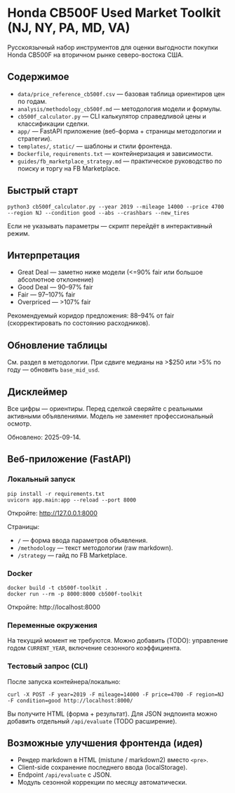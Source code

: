 # Honda CB500F Used Market Toolkit (NJ, NY, PA, MD, VA)

Русскоязычный набор инструментов для оценки выгодности покупки Honda CB500F на вторичном рынке северо-востока США.

## Содержимое
* `data/price_reference_cb500f.csv` — базовая таблица ориентиров цен по годам.
* `analysis/methodology_cb500f.md` — методология модели и формулы.
* `cb500f_calculator.py` — CLI калькулятор справедливой цены и классификации сделки.
* `app/` — FastAPI приложение (веб-форма + страницы методологии и стратегии).
* `templates/`, `static/` — шаблоны и стили фронтенда.
* `Dockerfile`, `requirements.txt` — контейнеризация и зависимости.
* `guides/fb_marketplace_strategy.md` — практическое руководство по поиску и торгу на FB Marketplace.

## Быстрый старт
```
python3 cb500f_calculator.py --year 2019 --mileage 14000 --price 4700 --region NJ --condition good --abs --crashbars --new_tires
```

Если не указывать параметры — скрипт перейдёт в интерактивный режим.

## Интерпретация
* Great Deal — заметно ниже модели (<=90% fair или большое абсолютное отклонение)
* Good Deal — 90–97% fair
* Fair — 97–107% fair
* Overpriced — >107% fair

Рекомендуемый коридор предложения: 88–94% от fair (скорректировать по состоянию расходников).

## Обновление таблицы
См. раздел в методологии. При сдвиге медианы на >$250 или >5% по году — обновить `base_mid_usd`.

## Дисклеймер
Все цифры — ориентиры. Перед сделкой сверяйте с реальными активными объявлениями. Модель не заменяет профессиональный осмотр.

Обновлено: 2025-09-14.

## Веб-приложение (FastAPI)

### Локальный запуск
```
pip install -r requirements.txt
uvicorn app.main:app --reload --port 8000
```
Откройте: http://127.0.0.1:8000

Страницы:
* `/` — форма ввода параметров объявления.
* `/methodology` — текст методологии (raw markdown).
* `/strategy` — гайд по FB Marketplace.

### Docker
```
docker build -t cb500f-toolkit .
docker run --rm -p 8000:8000 cb500f-toolkit
```
Откройте: http://localhost:8000

### Переменные окружения
На текущий момент не требуются. Можно добавить (TODO): управление годом `CURRENT_YEAR`, включение сезонного коэффициента.

### Тестовый запрос (CLI)
После запуска контейнера/локально:
```
curl -X POST -F year=2019 -F mileage=14000 -F price=4700 -F region=NJ -F condition=good http://localhost:8000/
```
Вы получите HTML (форма + результат). Для JSON эндпоинта можно добавить отдельный `/api/evaluate` (TODO расширение).

## Возможные улучшения фронтенда (идея)
* Рендер markdown в HTML (mistune / markdown2) вместо `<pre>`.
* Client-side сохранение последнего ввода (localStorage).
* Endpoint `/api/evaluate` с JSON.
* Модуль сезонной коррекции по месяцу автоматически.

